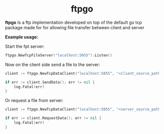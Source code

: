<h1 align="center">ftpgo</h1>

**ftpgo** Is a ftp implementation developed on top of the default go tcp package made for for allowing file transfer between client and server

**Example usage:**

Start the fpt server:
```go
ftpgo.NewTcpFileServer("localhost:5055").Listen()
```

Now on the client side send a file to the server:
```go
client := ftpgo.NewTcpDataClient("localhost:5055", "<client_source_path>", "<server_destination_path>")

if err := client.SendData(); err != nil {
	log.Fatal(err)
}
```

Or request a file from server:
```go
client := ftpgo.NewTcpDataClient("localhost:5055", "<server_source_path>", "<client_destination_path>")

if err := client.RequestData(); err != nil {
	log.Fatal(err)
}
```